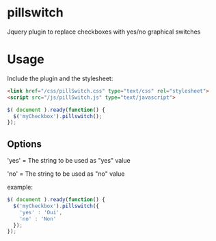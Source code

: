 pillswitch
==========

Jquery plugin to replace checkboxes with yes/no graphical switches

Usage
==========
Include the plugin and the stylesheet:
```html
<link href="/css/pillSwitch.css" type="text/css" rel="stylesheet">
<script src="/js/pillSwitch.js" type="text/javascript">
```

```javascript
$( document ).ready(function() {
  $('myCheckbox').pillswitch();
});
```

Options
---

'yes' = The string to be used as "yes" value

'no' = The string to be used as "no" value

example:

```javascript
$( document ).ready(function() {
  $('myCheckbox').pillswitch({
    'yes' : 'Oui',
    'no' : 'Non'
  });
});
```


